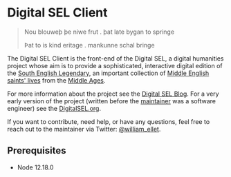 # Digital SEL Client

> Nou blouweþ þe niwe frut . þat late bygan to springe
>
> Þat to is kind eritage . mankunne schal bringe

The Digital SEL Client is the front-end of the Digital SEL, a digital humanities project whose aim is to
provide a sophisticated, interactive digital edition of the
[South English Legendary](https://en.wikipedia.org/wiki/South_English_Legendary), an important
collection of [Middle English](https://en.wikipedia.org/wiki/Middle_English)
[saints' lives](https://en.wikipedia.org/wiki/Hagiography) from the [Middle Ages](https://en.wikipedia.org/wiki/Middle_Ages).

For more information about the project see the [Digital SEL Blog](http://blog.digitalsel.org/).
For a very early version of the project (written before the [maintainer](http://william-bolton.com/)
was a software engineer) see the [DigitalSEL.org](http://digitalsel.org/).

If you want to contribute, need help, or have any questions, feel free to reach out to
the maintainer via Twitter: [@william_ellet](https://twitter.com/william_ellet).

## Prerequisites

- Node 12.18.0
